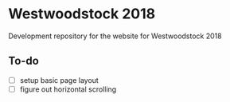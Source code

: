 # Westwoodstock 2018

Development repository for the website for Westwoodstock 2018

## To-do

- [ ] setup basic page layout
- [ ] figure out horizontal scrolling
